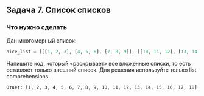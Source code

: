 ## Задача 7. Список списков
### Что нужно сделать
Дан многомерный список:

```python
nice_list = [[[1, 2, 3], [4, 5, 6], [7, 8, 9]], [[10, 11, 12], [13, 14, 15], [16, 17, 18]]]
```
Напишите код, который «раскрывает» все вложенные списки, то есть оставляет только внешний список. Для решения используйте только list comprehensions. 

`Ответ: [1, 2, 3, 4, 5, 6, 7, 8, 9, 10, 11, 12, 13, 14, 15, 16, 17, 18]`
